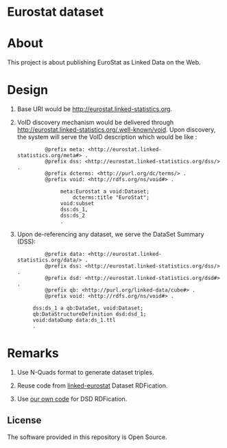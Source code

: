# Eurostat dataset

About 
=====
This project is about publishing EuroStat as Linked Data on the Web. 


Design
======

1) Base URI would be http://eurostat.linked-statistics.org.

2) VoID discovery mechanism would be delivered through http://eurostat.linked-statistics.org/.well-known/void. Upon discovery, the system will serve the VoID description which would be like :

                @prefix meta: <http://eurostat.linked-statistics.org/meta#> . 
                @prefix dss: <http://eurostat.linked-statistics.org/dss/> .
                @prefix dcterms: <http://purl.org/dc/terms/> .
                @prefix void: <http://rdfs.org/ns/void#> .
                
		             meta:Eurostat a void:Dataset;
    		             dcterms:title "EuroStat";
		             void:subset
		             dss:ds_1,
		             dss:ds_2
		             .

3) Upon de-referencing any dataset, we serve the DataSet Summary (DSS):

                @prefix data: <http://eurostat.linked-statistics.org/data/> .
                @prefix dss: <http://eurostat.linked-statistics.org/dss/> .
                @prefix dsd: <http://eurostat.linked-statistics.org/dsd#> .
                @prefix qb: <http://purl.org/linked-data/cube#> .
                @prefix void: <http://rdfs.org/ns/void#> .
		
	        dss:ds_1 a qb:DataSet, void:Dataset;
			qb:DataStructureDefinition dsd:dsd_1;
			void:dataDump data:ds_1.ttl
			.

Remarks
=======
1) Use N-Quads format to generate dataset triples.

2) Reuse code from [linked-eurostat](http://code.google.com/p/linked-eurostat/) Dataset RDFication.

3) Use [our own code](https://github.com/LATC/EU-data-cloud/tree/master/institutions/Eurostat/src) for DSD RDFication.

## License

The software provided in this repository is Open Source.